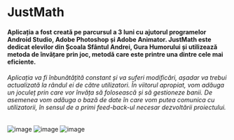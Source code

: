 # JustMath

#### Aplicația a fost creată pe parcursul a 3 luni cu ajutorul programelor Android Studio, Adobe Photoshop și Adobe Animator. JustMath este dedicat elevilor din Școala Sfântul Andrei, Gura Humorului și utilizează metoda de învățare prin joc, metodă care este printre una dintre cele mai eficiente. 

###### Aplicația va fi înbunătățită constant și va suferi modificări, așadar va trebui actualizată la rândul ei de către utilizatori. În viitorul apropiat, vom adăuga un joculeț prin care vor învăța să folosească și să gestioneze banii. De asemenea vom adăuga o bază de date în care vom putea comunica cu utilizatorii, în sensul de a primi feed-back-ul necesar dezvoltării proiectului.

![image](https://user-images.githubusercontent.com/111513303/230602200-25f85566-c1b4-485f-8ec5-5ef812a152fb.png)
![image](https://user-images.githubusercontent.com/111513303/230602345-c0582a5f-17b6-489f-9ab5-4c0f8933efba.png)
![image](https://user-images.githubusercontent.com/111513303/230602261-6b704583-ca16-42dd-bba6-fb8a52388714.png)
